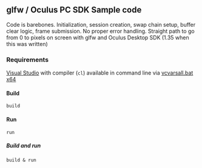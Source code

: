 ## glfw / Oculus PC SDK Sample code

Code is barebones. Initialization, session creation, swap chain setup, buffer clear logic, frame submission. No proper error handling. Straight path to go from 0 to pixels on screen with glfw and Oculus Desktop SDK (1.35 when this was written) 

### Requirements

[Visual Studio](https://visualstudio.microsoft.com/vs/community/) with compiler (`cl`) available in command line via [vcvarsall.bat x64](https://docs.microsoft.com/en-us/cpp/build/building-on-the-command-line)

#### Build

```
build
```

#### Run

```
run
```

##### Build and run

```
build & run
```
